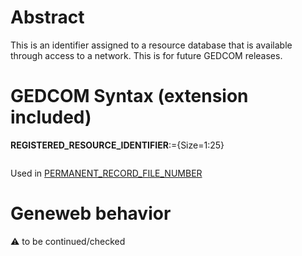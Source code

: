 ﻿# Abstract
This is an identifier assigned to a resource database that is available through access to a network. This
is for future GEDCOM releases.


# GEDCOM Syntax (extension included)

**REGISTERED_RESOURCE_IDENTIFIER**:={Size=1:25}
<pre>
</pre>
Used in <a href=Ged.PERMANENT_RECORD_FILE_NUMBER.md>PERMANENT_RECORD_FILE_NUMBER</a><br />

# Geneweb behavior


:warning: to be continued/checked

